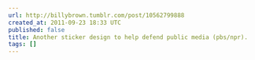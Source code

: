 ```yaml
---
url: http://billybrown.tumblr.com/post/10562799888
created_at: 2011-09-23 18:33 UTC
published: false
title: Another sticker design to help defend public media (pbs/npr).
tags: []
---
```



